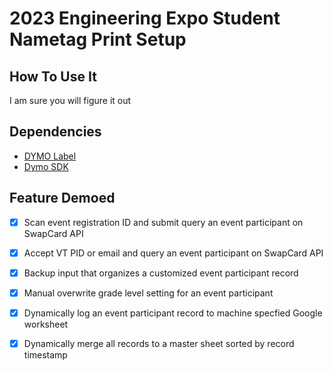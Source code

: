# 2023 Engineering Expo Student Nametag Print Setup

## How To Use It
I am sure you will figure it out

## Dependencies
* [DYMO Label](https://s3.amazonaws.com/download.dymo.com/dymo/Software/Win/DLS8Setup8.7.4.exe)
* [Dymo SDK](https://download.dymo.com/dymo/Software/SDK/DYMO_Label_v.8_SDK_Installer.exe)

## Feature Demoed
- [x] Scan event registration ID and submit query an event participant on SwapCard API

- [x] Accept VT PID or email and query an event participant on SwapCard API

- [x] Backup input that organizes a customized event participant record

- [x] Manual overwrite grade level setting for an event participant

- [x] Dynamically log an event participant record to machine specfied Google worksheet

- [x] Dynamically merge all records to a master sheet sorted by record timestamp